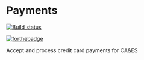 # Payments

[![Build status](https://ci.appveyor.com/api/projects/status/y8uv4e7a2xcw1lt8/branch/master?svg=true)](https://ci.appveyor.com/project/UCNETAdmin/payments/branch/master)

[![forthebadge](https://forthebadge.com/images/badges/uses-html.svg)](https://forthebadge.com)


Accept and process credit card payments for CA&ES
